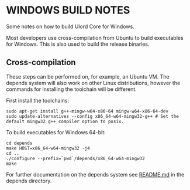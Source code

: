 WINDOWS BUILD NOTES
====================

Some notes on how to build Ulord Core for Windows.

Most developers use cross-compilation from Ubuntu to build executables for
Windows. This is also used to build the release binaries.



Cross-compilation
-------------------

These steps can be performed on, for example, an Ubuntu VM. The depends system
will also work on other Linux distributions, however the commands for
installing the toolchain will be different.

First install the toolchains:

    sudo apt-get install g++-mingw-w64-x86-64 mingw-w64-x86-64-dev
    sudo update-alternatives --config x86_64-w64-mingw32-g++ # Set the default mingw32 g++ compiler option to posix.


To build executables for Windows 64-bit:

    cd depends
    make HOST=x86_64-w64-mingw32 -j4
    cd ..
    ./configure --prefix=`pwd`/depends/x86_64-w64-mingw32
    make

For further documentation on the depends system see [README.md](../depends/README.md) in the depends directory.


